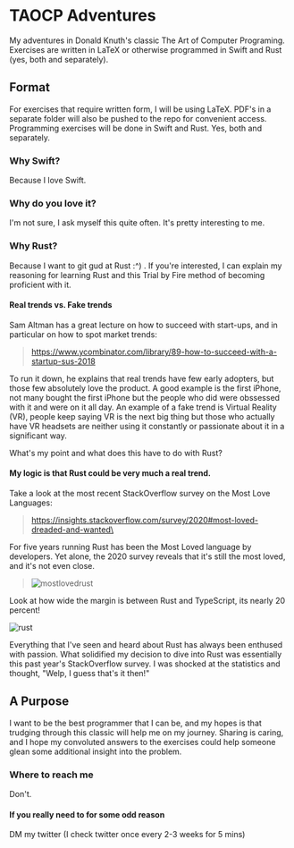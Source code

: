 # TAOCP Adventures
My adventures in Donald Knuth's classic The Art of Computer Programing. Exercises are written in LaTeX or otherwise programmed in Swift and Rust (yes, both and separately). 


## Format
For exercises that require written form, I will be using LaTeX. PDF's in a separate folder will also be pushed to the repo for convenient access. 
Programming exercises will be done in Swift and Rust. Yes, both and separately. 

### Why Swift?
Because I love Swift. 

### Why do you love it? 
I'm not sure, I ask myself this quite often. It's pretty interesting to me. 


### Why Rust?
Because I want to git gud at Rust :^) . If you're interested, I can explain my reasoning for learning Rust and this Trial by Fire method of becoming proficient with it. 

#### Real trends vs. Fake trends
Sam Altman has a great lecture on how to succeed with start-ups, and in particular on how to spot market trends: 
>https://www.ycombinator.com/library/89-how-to-succeed-with-a-startup-sus-2018

To run it down, he explains that real trends have few early adopters, but those few absolutely love the product. A good example is the first iPhone, not many bought the first iPhone but the people who did were obssessed with it and were on it all day. An example of a fake trend is Virtual Reality (VR), people keep saying VR is the next big thing but those who actually have VR headsets are neither using it constantly or passionate about it in a significant way. 

What's my point and what does this have to do with Rust? 

#### My logic is that Rust could be very much a real trend. 
Take a look at the most recent StackOverflow survey on the Most Love Languages:
>https://insights.stackoverflow.com/survey/2020#most-loved-dreaded-and-wanted\

For five years running Rust has been the Most Loved language by developers. Yet alone, the 2020 survey reveals that it's still the most loved, and it's not even close. 

>![mostlovedrust](https://user-images.githubusercontent.com/22156421/123712119-49ecf900-d837-11eb-827f-33ea02d71770.PNG)

Look at how wide the margin is between Rust and TypeScript, its nearly 20 percent! 

![rust](https://user-images.githubusercontent.com/22156421/123712260-96d0cf80-d837-11eb-8549-f0edba9bfbe7.PNG)

Everything that I've seen and heard about Rust has always been enthused with passion. 
What solidified my decision to dive into Rust was essentially this past year's StackOverflow survey. I was shocked at the statistics and thought, "Welp, I guess that's it then!"

## A Purpose
I want to be the best programmer that I can be, and my hopes is that trudging through this classic will help me on my journey. Sharing is caring, and I hope my convoluted answers to the exercises could help someone glean some additional insight into the problem. 

### Where to reach me
Don't. 

#### If you really need to for some odd reason
DM my twitter (I check twitter once every 2-3 weeks for 5 mins) 
